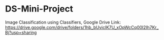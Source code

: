 # DS-Mini-Project
Image Classification using Classifiers,
Google Drive Link: https://drive.google.com/drive/folders/1hb_bUviclK7U_xOpWcCq00l2Ih7Kr_Bj?usp=sharing
